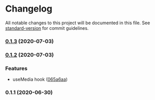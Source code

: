# Changelog

All notable changes to this project will be documented in this file. See [standard-version](https://github.com/conventional-changelog/standard-version) for commit guidelines.

### [0.1.3](https://github.com/project-verasa/vue-hooks/compare/v0.1.2...v0.1.3) (2020-07-03)

### [0.1.2](https://github.com/project-verasa/vue-hooks/compare/v0.1.1...v0.1.2) (2020-07-03)


### Features

* useMedia hook ([065a6aa](https://github.com/project-verasa/vue-hooks/commit/065a6aacd85ad6b44d17d2d5e50aa0b848fc34d9))

### 0.1.1 (2020-06-30)
